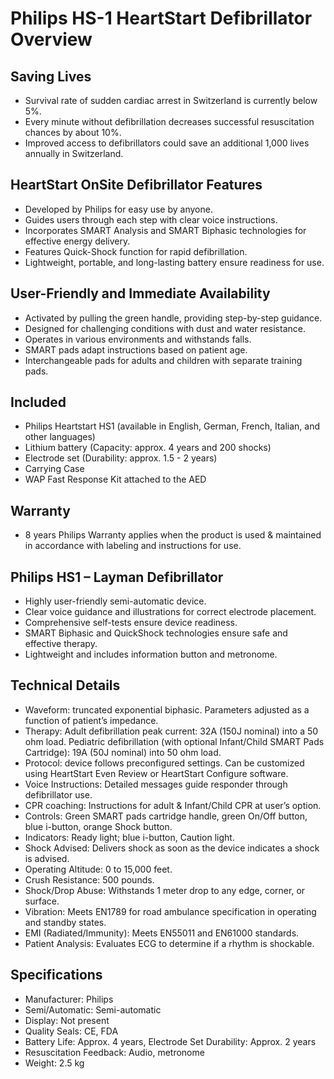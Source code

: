 # Philips HS-1 HeartStart Defibrillator Overview

## Saving Lives

- Survival rate of sudden cardiac arrest in Switzerland is currently below 5%.
- Every minute without defibrillation decreases successful resuscitation chances by about 10%.
- Improved access to defibrillators could save an additional 1,000 lives annually in Switzerland.

## HeartStart OnSite Defibrillator Features

- Developed by Philips for easy use by anyone.
- Guides users through each step with clear voice instructions.
- Incorporates SMART Analysis and SMART Biphasic technologies for effective energy delivery.
- Features Quick-Shock function for rapid defibrillation.
- Lightweight, portable, and long-lasting battery ensure readiness for use.

## User-Friendly and Immediate Availability

- Activated by pulling the green handle, providing step-by-step guidance.
- Designed for challenging conditions with dust and water resistance.
- Operates in various environments and withstands falls.
- SMART pads adapt instructions based on patient age.
- Interchangeable pads for adults and children with separate training pads.

## Included

- Philips Heartstart HS1 (available in English, German, French, Italian, and other languages)
- Lithium battery (Capacity: approx. 4 years and 200 shocks)
- Electrode set (Durability: approx. 1.5 - 2 years)
- Carrying Case
- WAP Fast Response Kit attached to the AED

## Warranty

- 8 years Philips Warranty applies when the product is used & maintained in accordance with labeling and instructions for use.

## Philips HS1 – Layman Defibrillator

- Highly user-friendly semi-automatic device.
- Clear voice guidance and illustrations for correct electrode placement.
- Comprehensive self-tests ensure device readiness.
- SMART Biphasic and QuickShock technologies ensure safe and effective therapy.
- Lightweight and includes information button and metronome.

## Technical Details

- Waveform: truncated exponential biphasic. Parameters adjusted as a function of patient’s impedance.
- Therapy: Adult defibrillation peak current: 32A (150J nominal) into a 50 ohm load. Pediatric defibrillation (with optional Infant/Child SMART Pads Cartridge): 19A (50J nominal) into 50 ohm load.
- Protocol: device follows preconfigured settings. Can be customized using HeartStart Even Review or HeartStart Configure software.
- Voice Instructions: Detailed messages guide responder through defibrillator use.
- CPR coaching: Instructions for adult & Infant/Child CPR at user’s option.
- Controls: Green SMART pads cartridge handle, green On/Off button, blue i-button, orange Shock button.
- Indicators: Ready light; blue i-button, Caution light.
- Shock Advised: Delivers shock as soon as the device indicates a shock is advised.
- Operating Altitude: 0 to 15,000 feet.
- Crush Resistance: 500 pounds.
- Shock/Drop Abuse: Withstands 1 meter drop to any edge, corner, or surface.
- Vibration: Meets EN1789 for road ambulance specification in operating and standby states.
- EMI (Radiated/Immunity): Meets EN55011 and EN61000 standards.
- Patient Analysis: Evaluates ECG to determine if a rhythm is shockable.

## Specifications

- Manufacturer: Philips
- Semi/Automatic: Semi-automatic
- Display: Not present
- Quality Seals: CE, FDA
- Battery Life: Approx. 4 years, Electrode Set Durability: Approx. 2 years
- Resuscitation Feedback: Audio, metronome
- Weight: 2.5 kg
